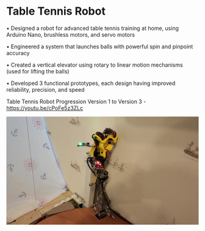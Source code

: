 # Table Tennis Robot
•	Designed a robot for advanced table tennis training at home, using Arduino Nano, brushless motors, and servo motors

•	Engineered a system that launches balls with powerful spin and pinpoint accuracy

•	Created a vertical elevator using rotary to linear motion mechanisms (used for lifting the balls)

•	Developed 3 functional prototypes, each design having improved reliability, precision, and speed
 
 
  
 
Table Tennis Robot Progression Version 1 to Version 3 - https://youtu.be/cPoFe5z3ZLc

![GitHub Logo](https://github.com/andreicop/Personal-Projects/blob/main/Table-Tennis-Robot/Table_tennis_robot.jpg)
